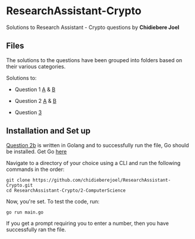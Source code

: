 # ResearchAssistant-Crypto

Solutions to Research Assistant - Crypto questions by **Chidiebere Joel**

## Files

The solutions to the questions have been grouped into folders based on their various categories.

Solutions to:

- Question 1 [A](1-Finance/1a.docx) & [B](1-Finance/1b.docx)

- Question 2 [A](2-ComputerScience/2a.docx) & [B](2-ComputerScience/main.go)

- Question [3](3-Maths/3.docx)

## Installation and Set up

[Question 2b](2-ComputerScience/main.go) is written in Golang and to successfully run the file, Go should be installed. Get Go [here](https://golang.org/dl/)

Navigate to a directory of your choice using a CLI and run the following commands in the order:

```
git clone https://github.com/chidieberejoel/ResearchAssistant-Crypto.git
cd ResearchAssistant-Crypto/2-ComputerScience
```

Now, you're set. To test the code, run:

```
go run main.go
```

If you get a prompt requiring you to enter a number, then you have successfully ran the file.

